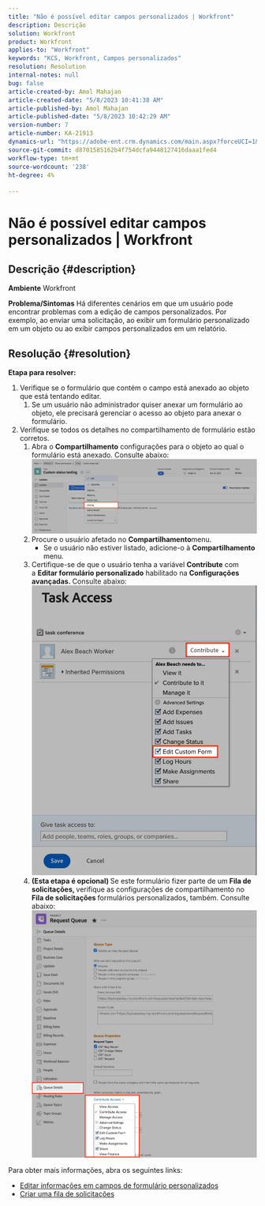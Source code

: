 ```yaml
---
title: "Não é possível editar campos personalizados | Workfront"
description: Descrição
solution: Workfront
product: Workfront
applies-to: "Workfront"
keywords: "KCS, Workfront, Campos personalizados"
resolution: Resolution
internal-notes: null
bug: false
article-created-by: Amol Mahajan
article-created-date: "5/8/2023 10:41:38 AM"
article-published-by: Amol Mahajan
article-published-date: "5/8/2023 10:42:29 AM"
version-number: 7
article-number: KA-21913
dynamics-url: "https://adobe-ent.crm.dynamics.com/main.aspx?forceUCI=1&pagetype=entityrecord&etn=knowledgearticle&id=504119e2-8ced-ed11-8849-6045bd006295"
source-git-commit: d8701585162b4f754dcfa9448127416daaa1fed4
workflow-type: tm+mt
source-wordcount: '238'
ht-degree: 4%

---
```


# Não é possível editar campos personalizados | Workfront

## Descrição {#description}

<b>Ambiente</b>
Workfront


<b>Problema/Sintomas</b>
Há diferentes cenários em que um usuário pode encontrar problemas com a edição de campos personalizados. Por exemplo, ao enviar uma solicitação, ao exibir um formulário personalizado em um objeto ou ao exibir campos personalizados em um relatório.


## Resolução {#resolution}

<b>Etapa para resolver:</b>
1. Verifique se o formulário que contém o campo está anexado ao objeto que está tentando editar.
   1. Se um usuário não administrador quiser anexar um formulário ao objeto, ele precisará gerenciar o acesso ao objeto para anexar o formulário.
2. Verifique se todos os detalhes no compartilhamento de formulário estão corretos.
   1. Abra o <b>Compartilhamento</b> configurações para o objeto ao qual o formulário está anexado. Consulte abaixo:![](assets/d4ce1013-76e3-ed11-a7c7-6045bd006704.png)
   2. Procure o usuário afetado no <b>Compartilhamento</b>menu.
      - Se o usuário não estiver listado, adicione-o à <b>Compartilhamento</b> menu.
   3. Certifique-se de que o usuário tenha a variável <b>Contribute</b> com a <b>Editar formulário personalizado</b> habilitado na <b>Configurações avançadas. </b>Consulte abaixo:![](assets/469b16e9-75e3-ed11-a7c7-6045bd006704.png)
   4. <b>(Esta etapa é opcional) </b>Se este formulário fizer parte de um<b> Fila de solicitações, </b>verifique as configurações de compartilhamento no<b> Fila de solicitações </b>formulários personalizados, também. Consulte abaixo:![](assets/5104626f-75e3-ed11-a7c7-6045bd006704.png)




Para obter mais informações, abra os seguintes links:

- [Editar informações em campos de formulário personalizados](https://experienceleague.adobe.com/docs/workfront/using/basics/work-with-custom-forms/edit-custom-forms.html?lang=en)
- [Criar uma fila de solicitações](https://experienceleague.adobe.com/docs/workfront/using/manage-work/requests/create-and-manage-request-queues/create-request-queue.html?lang=en)

